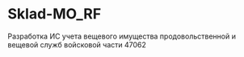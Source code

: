 # Sklad-MO_RF
Разработка ИС учета вещевого имущества продовольственной и вещевой служб войсковой части 47062
